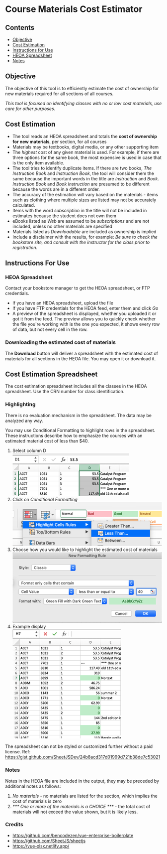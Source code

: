 # Course Materials Cost Estimator

## Contents

- [Objective](#objective)
- [Cost Estimation](#cost-estimation)
- [Instructions for Use](#instructions-for-use)
- [HEOA Spreadsheet](#heoa-spreadsheet)
- [Notes](#notes)

## Objective

The objective of this tool is to efficiently estimate the cost of ownership for new materials required for all sections of all courses.

_This tool is focused on identifying classes with no or low cost materials, use care for other purposes._

## Cost Estimation

- The tool reads an HEOA spreadsheet and totals the **cost of ownership for new materials**, per section, for all courses
- Materials may be textbooks, digital media, or any other supporting item
- The _highest_ cost of any given material is used. For example, if there are three options for the same book, the most expensive is used in case that is the only item available.
- The tool tries to identify duplicate items. If there are two books, _The Instruction Book_ and _Instruction Book_, the tool will consider them the same because the important words in the title are _Instruction_ and _Book_. _Instruction Book_ and _Book Instruction_ are presumed to be different because the words are in a different order.
- The accuracy of the estimation will vary based on the materials - items such as clothing where multiple sizes are listed may not be accurately calculated.
- Items with the word _subscription_ in the title will not be included in estimates because the student does not own them
- eBooks listed as _Web_ are assumed to be _subscriptions_ and are not included, unless no other materials are specified
- Materials listed as _Downloadable_ are included as ownership is implied
- Include a disclaimer with the results, for example: _Be sure to check the bookstore site, and consult with the instructor for the class prior to registration._

## Instructions For Use

### HEOA Spreadsheet

Contact your bookstore manager to get the HEOA spreadsheet, or FTP credentials.

- If you have an HEOA spreadsheet, upload the file
- If you have FTP credentials for the HEOA feed, enter them and click _Go_
- A preview of the spreadsheet is displayed, whether you uploaded it or got it from the feed. The preview allows you to quickly check whether the file you're working with is the one you expected, it shows every row of data, but not every cell in the row.

### Downloading the estimated cost of materials

The **Download** button will deliver a spreadsheet with the estimated cost of materials for all sections in the HEOA file. You may open it or download it.

## Cost Estimation Spreadsheet

The cost estimation spreadsheet includes all the classes in the HEOA spreadsheet. Use the CRN number for class identification.

### Highlighting

There is no evaluation mechanism in the spreadsheet. The data may be analyzed any way.

You may use Conditional Formatting to highlight rows in the spreadsheet. These instructions describe how to emphasize the courses with an estimated material cost of less than \$40.

1. Select column D  
   ![Select column D](public/assets/doc-images/excel-hints-1.png)
1. Click on _Conditional Formatting_  
   ![Click Conditional Formatting](public/assets/doc-images/excel-hints-2.png)
1. Choose how you would like to highlight the estimated cost of materials  
   ![Choose Conditional Formatting](public/assets/doc-images/excel-hints-3.png)
1. Example display  
   ![Example display](public/assets/doc-images/excel-hints-4.png)

The spreadsheet can not be styled or customized further without a paid license. Ref: <https://gist.github.com/SheetJSDev/24b8acd317d01999d721b38de7c53021>

### Notes

Notes in the HEOA file are included in the output, they may be preceded by additional notes as follows:

1. _No materials_ - no materials are listed for the section, which implies the cost of materials is zero
1. _\*\*\* One or more of the materials is a CHOICE \*\*\*_ - the total cost of materials will not exceed the value shown, but it is likely less.

### Credits

- <https://github.com/bencodezen/vue-enterprise-boilerplate>
- <https://github.com/SheetJS/sheetjs>
- <https://vue-xlsx.netlify.app/>
